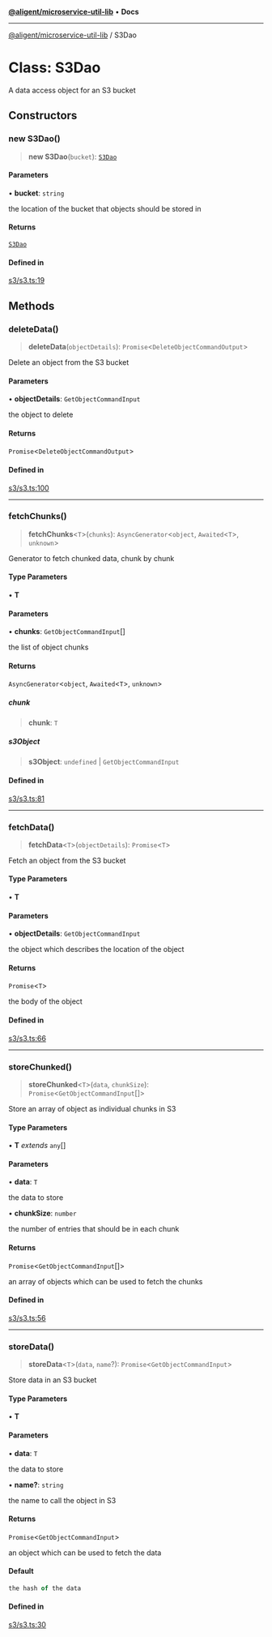 [**@aligent/microservice-util-lib**](../modules.md) • **Docs**

***

[@aligent/microservice-util-lib](../modules.md) / S3Dao

# Class: S3Dao

A data access object for an S3 bucket

## Constructors

<a id="constructors" name="constructors"></a>

### new S3Dao()

> **new S3Dao**(`bucket`): [`S3Dao`](S3Dao.md)

#### Parameters

• **bucket**: `string`

the location of the bucket that objects should be stored in

#### Returns

[`S3Dao`](S3Dao.md)

#### Defined in

[s3/s3.ts:19](https://github.com/aligent/microservice-development-utilities/blob/6029aa3ed377277764d6a6f496cad1ea8d56a51e/packages/microservice-util-lib/src/s3/s3.ts#L19)

## Methods

<a id="deletedata" name="deletedata"></a>

### deleteData()

> **deleteData**(`objectDetails`): `Promise`\<`DeleteObjectCommandOutput`\>

Delete an object from the S3 bucket

#### Parameters

• **objectDetails**: `GetObjectCommandInput`

the object to delete

#### Returns

`Promise`\<`DeleteObjectCommandOutput`\>

#### Defined in

[s3/s3.ts:100](https://github.com/aligent/microservice-development-utilities/blob/6029aa3ed377277764d6a6f496cad1ea8d56a51e/packages/microservice-util-lib/src/s3/s3.ts#L100)

***

<a id="fetchchunks" name="fetchchunks"></a>

### fetchChunks()

> **fetchChunks**\<`T`\>(`chunks`): `AsyncGenerator`\<`object`, `Awaited`\<`T`\>, `unknown`\>

Generator to fetch chunked data, chunk by chunk

#### Type Parameters

• **T**

#### Parameters

• **chunks**: `GetObjectCommandInput`[]

the list of object chunks

#### Returns

`AsyncGenerator`\<`object`, `Awaited`\<`T`\>, `unknown`\>

##### chunk

> **chunk**: `T`

##### s3Object

> **s3Object**: `undefined` \| `GetObjectCommandInput`

#### Defined in

[s3/s3.ts:81](https://github.com/aligent/microservice-development-utilities/blob/6029aa3ed377277764d6a6f496cad1ea8d56a51e/packages/microservice-util-lib/src/s3/s3.ts#L81)

***

<a id="fetchdata" name="fetchdata"></a>

### fetchData()

> **fetchData**\<`T`\>(`objectDetails`): `Promise`\<`T`\>

Fetch an object from the S3 bucket

#### Type Parameters

• **T**

#### Parameters

• **objectDetails**: `GetObjectCommandInput`

the object which describes the location of the object

#### Returns

`Promise`\<`T`\>

the body of the object

#### Defined in

[s3/s3.ts:66](https://github.com/aligent/microservice-development-utilities/blob/6029aa3ed377277764d6a6f496cad1ea8d56a51e/packages/microservice-util-lib/src/s3/s3.ts#L66)

***

<a id="storechunked" name="storechunked"></a>

### storeChunked()

> **storeChunked**\<`T`\>(`data`, `chunkSize`): `Promise`\<`GetObjectCommandInput`[]\>

Store an array of object as individual chunks in S3

#### Type Parameters

• **T** *extends* `any`[]

#### Parameters

• **data**: `T`

the data to store

• **chunkSize**: `number`

the number of entries that should be in each chunk

#### Returns

`Promise`\<`GetObjectCommandInput`[]\>

an array of objects which can be used to fetch the chunks

#### Defined in

[s3/s3.ts:56](https://github.com/aligent/microservice-development-utilities/blob/6029aa3ed377277764d6a6f496cad1ea8d56a51e/packages/microservice-util-lib/src/s3/s3.ts#L56)

***

<a id="storedata" name="storedata"></a>

### storeData()

> **storeData**\<`T`\>(`data`, `name`?): `Promise`\<`GetObjectCommandInput`\>

Store data in an S3 bucket

#### Type Parameters

• **T**

#### Parameters

• **data**: `T`

the data to store

• **name?**: `string`

the name to call the object in S3

#### Returns

`Promise`\<`GetObjectCommandInput`\>

an object which can be used to fetch the data

#### Default

```ts
the hash of the data
```

#### Defined in

[s3/s3.ts:30](https://github.com/aligent/microservice-development-utilities/blob/6029aa3ed377277764d6a6f496cad1ea8d56a51e/packages/microservice-util-lib/src/s3/s3.ts#L30)
